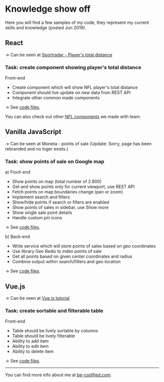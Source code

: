 # Knowledge show off

Here you will find a few samples of my code, they represent my current skills and knowledge (posted Jun 2019).

## React

&rarr; Can be seen at [Sportradar - Player's total distance](https://widgets.sir.sportradar.com/demo#ngs-player-nfl-player-totalDistanceSeason)

### Task: create component showing player's total distance

Front-end

- Create component which will show NFL player's total distance
- Component should live update on new data from REST API
- Integrate other common made components

&rarr; See [code files](https://github.com/be-codified/knowledge-showoff/tree/master/react).

You can also check out other [NFL components](https://widgets.sir.sportradar.com/demo#nfl) we made with team.

## Vanilla JavaScript

&rarr; Can be seen at Moneta - points of sale (Update: Sorry, page has been rebranded and no loger exists.)

### Task: show points of sale on Google map

a) Front-end

- Show points on map (total number of 2.800)
- Get and show points only for current viewport, use REST API
- Fetch points on map boundaries change (pan or zoom)
- Implement search and filters
- Show/hide points if search or filters are enabled
- Show points of sales in sidebar, use Show more
- Show single sale point details
- Handle custom pin icons

&rarr; See [code files](https://github.com/be-codified/knowledge-showoff/tree/master/vanilla-javascript/front-end).

b) Back-end

- Write service which will store points of sales based on geo coordinates
- Use library Geo Redis to index points of sale
- Get all points based on given center coordinates and radius
- Combine output within search/filters and geo location

&rarr; See [code files](https://github.com/be-codified/knowledge-showoff/tree/master/vanilla-javascript/back-end).

## Vue.js

&rarr; Can be seen at [Vue.js tutorial](https://premade.vue-js-tutorials.be-codified.com/dist-components/course-list-component/)

### Task: create sortable and filterable table

Front-end

- Table should be lively sortable by columns
- Table should be lively filterable
- Ability to add item
- Ability to edit item
- Ability to delete item

&rarr; See [code files](https://github.com/be-codified/knowledge-showoff/tree/master/vue-js).

---
You can find more info about me at [be-codified.com](http://www.be-codified.com).
